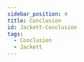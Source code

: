 ```yaml
---
sidebar_position: 4
title: Conclusion
id: Jackett-Conclusion
tags:
  - Conclusion
  - Jackett
---
```

